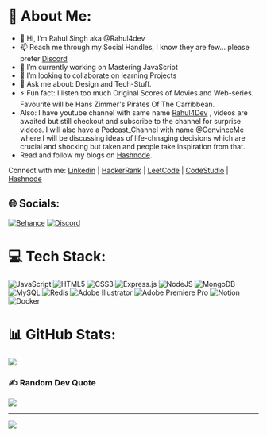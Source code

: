 # 💫 About Me:
- 👋 Hi, I’m Rahul Singh aka @Rahul4dev
- 📫 Reach me through my Social Handles, I know they are few... please prefer  [Discord](https://discord.gg/Rahul4dev#0447)
- 🔭 I’m currently working on Mastering JavaScript
- 👯 I’m looking to collaborate on learning Projects
- 💬 Ask me about: Design and Tech-Stuff.
- ⚡ Fun fact: I listen too much Original Scores of Movies and Web-series. Favourite will be Hans Zimmer's Pirates Of The Carribbean.
- Also: I have youtube channel with same name [Rahul4Dev](https://www.youtube.com/@Rahul4dev) , videos are awaited but still checkout and subscribe to the channel for surprise videos. I will also have a Podcast_Channel with name [@ConvinceMe]() where I will be discussing ideas of life-chnaging decisions which are crucial and shocking but taken and people take inspiration from that. 
- Read and follow my blogs on [Hashnode](https://rahul4dev.hashnode.dev/).

Connect with me:
[Linkedin](https://www.linkedin.com/in/rahul-singh-840714254) | [HackerRank](https://www.hackerrank.com/Rahul4Dev) | [LeetCode](https://leetcode.com/Rahul4Dev/) | [CodeStudio](https://www.codingninjas.com/codestudio/profile/63911247-b786-4a84-8ac1-3edf02752d43) | [Hashnode](https://rahul4dev.hashnode.dev/)

## 🌐 Socials:
[![Behance](https://img.shields.io/badge/Behance-1769ff?logo=behance&logoColor=white)](https://behance.net/rahulsingh430) [![Discord](https://img.shields.io/badge/Discord-%237289DA.svg?logo=discord&logoColor=white)](htttps://discord.gg/Rahul4dev#0447) 

# 💻 Tech Stack:
![JavaScript](https://img.shields.io/badge/javascript-%23323330.svg?style=plastic&logo=javascript&logoColor=%23F7DF1E) ![HTML5](https://img.shields.io/badge/html5-%23E34F26.svg?style=plastic&logo=html5&logoColor=white) ![CSS3](https://img.shields.io/badge/css3-%231572B6.svg?style=plastic&logo=css3&logoColor=white) ![Express.js](https://img.shields.io/badge/express.js-%23404d59.svg?style=plastic&logo=express&logoColor=%2361DAFB) ![NodeJS](https://img.shields.io/badge/node.js-6DA55F?style=plastic&logo=node.js&logoColor=white) ![MongoDB](https://img.shields.io/badge/MongoDB-%234ea94b.svg?style=plastic&logo=mongodb&logoColor=white) ![MySQL](https://img.shields.io/badge/mysql-%2300f.svg?style=plastic&logo=mysql&logoColor=white) ![Redis](https://img.shields.io/badge/redis-%23DD0031.svg?style=plastic&logo=redis&logoColor=white) ![Adobe Illustrator](https://img.shields.io/badge/adobeillustrator-%23FF9A00.svg?style=plastic&logo=adobeillustrator&logoColor=white) ![Adobe Premiere Pro](https://img.shields.io/badge/Adobe%20Premiere%20Pro-9999FF.svg?style=plastic&logo=Adobe%20Premiere%20Pro&logoColor=white) ![Notion](https://img.shields.io/badge/Notion-%23000000.svg?style=plastic&logo=notion&logoColor=white) ![Docker](https://img.shields.io/badge/docker-%230db7ed.svg?style=plastic&logo=docker&logoColor=white)
# 📊 GitHub Stats:
![](https://github-readme-streak-stats.herokuapp.com/?user=Rahul4dev&theme=dark&hide_border=false)<br/>

### ✍️ Random Dev Quote
![](https://quotes-github-readme.vercel.app/api?type=horizontal&theme=radical)



---
[![](https://visitcount.itsvg.in/api?id=Rahul4dev&icon=0&color=3)](https://visitcount.itsvg.in)
